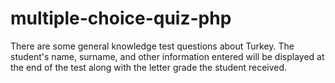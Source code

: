 # multiple-choice-quiz-php
There are some general knowledge test questions about Turkey. The student's name, surname, and other information entered will be displayed at the end of the test along with the letter grade the student received.
